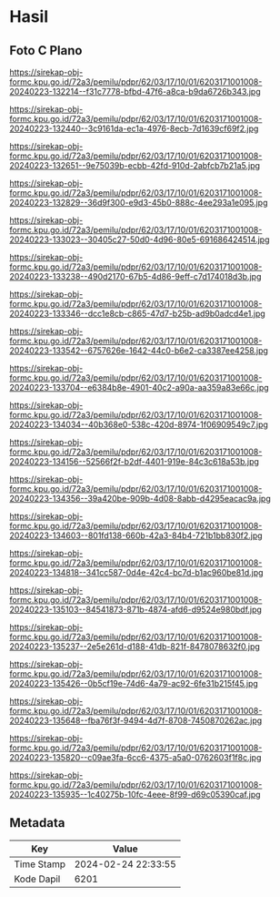# Hasil

## Foto C Plano

https://sirekap-obj-formc.kpu.go.id/72a3/pemilu/pdpr/62/03/17/10/01/6203171001008-20240223-132214--f31c7778-bfbd-47f6-a8ca-b9da6726b343.jpg

https://sirekap-obj-formc.kpu.go.id/72a3/pemilu/pdpr/62/03/17/10/01/6203171001008-20240223-132440--3c9161da-ec1a-4976-8ecb-7d1639cf69f2.jpg

https://sirekap-obj-formc.kpu.go.id/72a3/pemilu/pdpr/62/03/17/10/01/6203171001008-20240223-132651--9e75039b-ecbb-42fd-910d-2abfcb7b21a5.jpg

https://sirekap-obj-formc.kpu.go.id/72a3/pemilu/pdpr/62/03/17/10/01/6203171001008-20240223-132829--36d9f300-e9d3-45b0-888c-4ee293a1e095.jpg

https://sirekap-obj-formc.kpu.go.id/72a3/pemilu/pdpr/62/03/17/10/01/6203171001008-20240223-133023--30405c27-50d0-4d96-80e5-691686424514.jpg

https://sirekap-obj-formc.kpu.go.id/72a3/pemilu/pdpr/62/03/17/10/01/6203171001008-20240223-133238--490d2170-67b5-4d86-9eff-c7d174018d3b.jpg

https://sirekap-obj-formc.kpu.go.id/72a3/pemilu/pdpr/62/03/17/10/01/6203171001008-20240223-133346--dcc1e8cb-c865-47d7-b25b-ad9b0adcd4e1.jpg

https://sirekap-obj-formc.kpu.go.id/72a3/pemilu/pdpr/62/03/17/10/01/6203171001008-20240223-133542--6757626e-1642-44c0-b6e2-ca3387ee4258.jpg

https://sirekap-obj-formc.kpu.go.id/72a3/pemilu/pdpr/62/03/17/10/01/6203171001008-20240223-133704--e6384b8e-4901-40c2-a90a-aa359a83e66c.jpg

https://sirekap-obj-formc.kpu.go.id/72a3/pemilu/pdpr/62/03/17/10/01/6203171001008-20240223-134034--40b368e0-538c-420d-8974-1f06909549c7.jpg

https://sirekap-obj-formc.kpu.go.id/72a3/pemilu/pdpr/62/03/17/10/01/6203171001008-20240223-134156--52566f2f-b2df-4401-919e-84c3c618a53b.jpg

https://sirekap-obj-formc.kpu.go.id/72a3/pemilu/pdpr/62/03/17/10/01/6203171001008-20240223-134356--39a420be-909b-4d08-8abb-d4295eacac9a.jpg

https://sirekap-obj-formc.kpu.go.id/72a3/pemilu/pdpr/62/03/17/10/01/6203171001008-20240223-134603--801fd138-660b-42a3-84b4-721b1bb830f2.jpg

https://sirekap-obj-formc.kpu.go.id/72a3/pemilu/pdpr/62/03/17/10/01/6203171001008-20240223-134818--341cc587-0d4e-42c4-bc7d-b1ac960be81d.jpg

https://sirekap-obj-formc.kpu.go.id/72a3/pemilu/pdpr/62/03/17/10/01/6203171001008-20240223-135103--84541873-871b-4874-afd6-d9524e980bdf.jpg

https://sirekap-obj-formc.kpu.go.id/72a3/pemilu/pdpr/62/03/17/10/01/6203171001008-20240223-135237--2e5e261d-d188-41db-821f-8478078632f0.jpg

https://sirekap-obj-formc.kpu.go.id/72a3/pemilu/pdpr/62/03/17/10/01/6203171001008-20240223-135426--0b5cf19e-74d6-4a79-ac92-6fe31b215f45.jpg

https://sirekap-obj-formc.kpu.go.id/72a3/pemilu/pdpr/62/03/17/10/01/6203171001008-20240223-135648--fba76f3f-9494-4d7f-8708-7450870262ac.jpg

https://sirekap-obj-formc.kpu.go.id/72a3/pemilu/pdpr/62/03/17/10/01/6203171001008-20240223-135820--c09ae3fa-6cc6-4375-a5a0-0762603f1f8c.jpg

https://sirekap-obj-formc.kpu.go.id/72a3/pemilu/pdpr/62/03/17/10/01/6203171001008-20240223-135935--1c40275b-10fc-4eee-8f99-d69c05390caf.jpg


## Metadata

| Key        | Value               |
| ---------- | ------------------- |
| Time Stamp | 2024-02-24 22:33:55 |
| Kode Dapil | 6201                |



